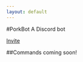 ```yaml
---
layout: default
---
```


#PorkBot
A Discord bot

[Invite](https://discordapp.com/oauth2/authorize?client_id=287894637165936640&scope=bot&permissions=8)

##Commands
coming soon!

